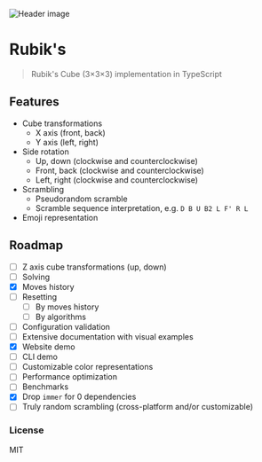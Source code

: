 ![Header image](https://user-images.githubusercontent.com/22645979/204383922-c7a57142-9857-40a9-b0fd-7a4764f13086.png)

# Rubik's

> Rubik's Cube (3×3×3) implementation in TypeScript

## Features

- Cube transformations
    - X axis (front, back)
    - Y axis (left, right)
- Side rotation
    - Up, down (clockwise and counterclockwise)
    - Front, back (clockwise and counterclockwise)
    - Left, right (clockwise and counterclockwise)
- Scrambling
    - Pseudorandom scramble
    - Scramble sequence interpretation, e.g. `D B U B2 L F' R L`
- Emoji representation

## Roadmap

- [ ] Z axis cube transformations (up, down)
- [ ] Solving
- [x] Moves history
- [ ] Resetting
    - [ ] By moves history
    - [ ] By algorithms
- [ ] Configuration validation
- [ ] Extensive documentation with visual examples
- [x] Website demo
- [ ] CLI demo
- [ ] Customizable color representations
- [ ] Performance optimization
- [ ] Benchmarks
- [x] Drop `immer` for 0 dependencies
- [ ] Truly random scrambling (cross-platform and/or customizable)

### License

MIT
